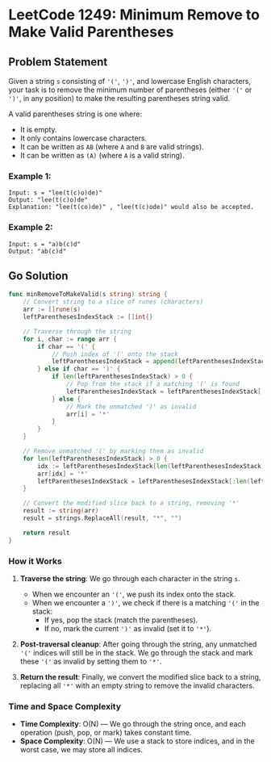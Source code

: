 # LeetCode 1249: Minimum Remove to Make Valid Parentheses

## Problem Statement

Given a string `s` consisting of `'('`, `')'`, and lowercase English characters, your task is to remove the minimum number of parentheses (either `'('` or `')'`, in any position) to make the resulting parentheses string valid.

A valid parentheses string is one where:
- It is empty.
- It only contains lowercase characters.
- It can be written as `AB` (where `A` and `B` are valid strings).
- It can be written as `(A)` (where `A` is a valid string).

### Example 1:
```plaintext
Input: s = "lee(t(c)o)de)"
Output: "lee(t(c)o)de"
Explanation: "lee(t(co)de)" , "lee(t(c)ode)" would also be accepted.
```

### Example 2:
```plaintext
Input: s = "a)b(c)d"
Output: "ab(c)d"
```

## Go Solution
```go
func minRemoveToMakeValid(s string) string {
    // Convert string to a slice of runes (characters)
    arr := []rune(s)
    leftParenthesesIndexStack := []int{}

    // Traverse through the string
    for i, char := range arr {
        if char == '(' {
            // Push index of '(' onto the stack
            leftParenthesesIndexStack = append(leftParenthesesIndexStack, i)
        } else if char == ')' {
            if len(leftParenthesesIndexStack) > 0 {
                // Pop from the stack if a matching '(' is found
                leftParenthesesIndexStack = leftParenthesesIndexStack[:len(leftParenthesesIndexStack)-1]
            } else {
                // Mark the unmatched ')' as invalid
                arr[i] = '*'
            }
        }
    }

    // Remove unmatched '(' by marking them as invalid
    for len(leftParenthesesIndexStack) > 0 {
        idx := leftParenthesesIndexStack[len(leftParenthesesIndexStack)-1]
        arr[idx] = '*'
        leftParenthesesIndexStack = leftParenthesesIndexStack[:len(leftParenthesesIndexStack)-1]
    }

    // Convert the modified slice back to a string, removing '*'
    result := string(arr)
    result = strings.ReplaceAll(result, "*", "")

    return result
}
```

### How it Works

1. **Traverse the string**: We go through each character in the string `s`.
    - When we encounter an `'('`, we push its index onto the stack.
    - When we encounter a `')'`, we check if there is a matching `'('` in the stack:
        - If yes, pop the stack (match the parentheses).
        - If no, mark the current `')'` as invalid (set it to `'*'`).

2. **Post-traversal cleanup**: After going through the string, any unmatched `'('` indices will still be in the stack. We go through the stack and mark these `'('` as invalid by setting them to `'*'`.

3. **Return the result**: Finally, we convert the modified slice back to a string, replacing all `'*'` with an empty string to remove the invalid characters.

### Time and Space Complexity

- **Time Complexity**: O(N) — We go through the string once, and each operation (push, pop, or mark) takes constant time.
- **Space Complexity**: O(N) — We use a stack to store indices, and in the worst case, we may store all indices.

